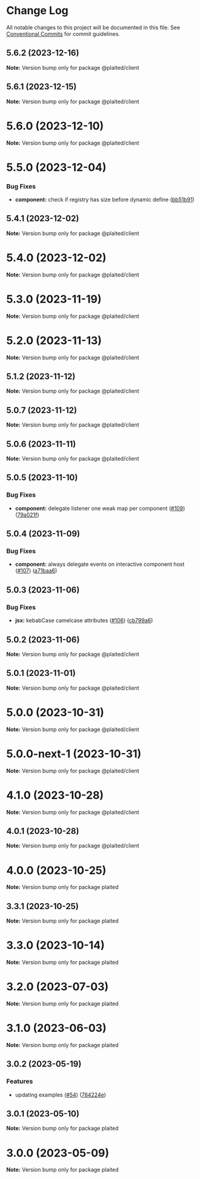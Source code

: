 # Change Log

All notable changes to this project will be documented in this file.
See [Conventional Commits](https://conventionalcommits.org) for commit guidelines.

## 5.6.2 (2023-12-16)

**Note:** Version bump only for package @plaited/client

## 5.6.1 (2023-12-15)

**Note:** Version bump only for package @plaited/client

# 5.6.0 (2023-12-10)

**Note:** Version bump only for package @plaited/client

# 5.5.0 (2023-12-04)

### Bug Fixes

- **component:** check if registry has size before dynamic define ([bb51b91](https://github.com/plaited/plaited/commit/bb51b912622aa843afa0313004876d7ba656d4ce))

## 5.4.1 (2023-12-02)

**Note:** Version bump only for package @plaited/client

# 5.4.0 (2023-12-02)

**Note:** Version bump only for package @plaited/client

# 5.3.0 (2023-11-19)

**Note:** Version bump only for package @plaited/client

# 5.2.0 (2023-11-13)

**Note:** Version bump only for package @plaited/client

## 5.1.2 (2023-11-12)

**Note:** Version bump only for package @plaited/client

## 5.0.7 (2023-11-12)

**Note:** Version bump only for package @plaited/client

## 5.0.6 (2023-11-11)

**Note:** Version bump only for package @plaited/client

## 5.0.5 (2023-11-10)

### Bug Fixes

- **component:** delegate listener one weak map per component ([#109](https://github.com/plaited/plaited/issues/109)) ([79a021f](https://github.com/plaited/plaited/commit/79a021fe7669d4ee5318c0ea8c0d104e805cb07e))

## 5.0.4 (2023-11-09)

### Bug Fixes

- **component:** always delegate events on interactive component host ([#107](https://github.com/plaited/plaited/issues/107)) ([a71baa6](https://github.com/plaited/plaited/commit/a71baa6c5628cd182fe836321c30afec7879e738))

## 5.0.3 (2023-11-06)

### Bug Fixes

- **jsx:** kebabCase camelcase attributes ([#106](https://github.com/plaited/plaited/issues/106)) ([cb799a6](https://github.com/plaited/plaited/commit/cb799a61a7ca0068628ae56eda345671651f7cfb))

## 5.0.2 (2023-11-06)

**Note:** Version bump only for package @plaited/client

## 5.0.1 (2023-11-01)

**Note:** Version bump only for package @plaited/client

# 5.0.0 (2023-10-31)

**Note:** Version bump only for package @plaited/client

# 5.0.0-next-1 (2023-10-31)

**Note:** Version bump only for package @plaited/client

# 4.1.0 (2023-10-28)

**Note:** Version bump only for package @plaited/client

## 4.0.1 (2023-10-28)

**Note:** Version bump only for package @plaited/client

# 4.0.0 (2023-10-25)

**Note:** Version bump only for package plaited

## 3.3.1 (2023-10-25)

**Note:** Version bump only for package plaited

# 3.3.0 (2023-10-14)

**Note:** Version bump only for package plaited

# 3.2.0 (2023-07-03)

**Note:** Version bump only for package plaited

# 3.1.0 (2023-06-03)

**Note:** Version bump only for package plaited

## 3.0.2 (2023-05-19)

### Features

- updating examples ([#54](https://github.com/plaited/plaited/issues/54)) ([784224e](https://github.com/plaited/plaited/commit/784224ebb90ec1954f919632de379036c95d8ea0))

## 3.0.1 (2023-05-10)

**Note:** Version bump only for package plaited

# 3.0.0 (2023-05-09)

**Note:** Version bump only for package plaited
